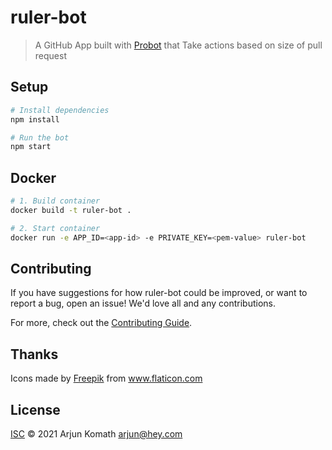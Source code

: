 # ruler-bot

> A GitHub App built with [Probot](https://github.com/probot/probot) that Take actions based on size of pull request

## Setup

```sh
# Install dependencies
npm install

# Run the bot
npm start
```

## Docker

```sh
# 1. Build container
docker build -t ruler-bot .

# 2. Start container
docker run -e APP_ID=<app-id> -e PRIVATE_KEY=<pem-value> ruler-bot
```

## Contributing

If you have suggestions for how ruler-bot could be improved, or want to report a bug, open an issue! We'd love all and
any contributions.

For more, check out the [Contributing Guide](CONTRIBUTING.md).

## Thanks

<div>Icons made by <a href="https://www.freepik.com" title="Freepik">Freepik</a> from <a href="https://www.flaticon.com/" title="Flaticon">www.flaticon.com</a></div>

## License

[ISC](LICENSE) © 2021 Arjun Komath <arjun@hey.com>
